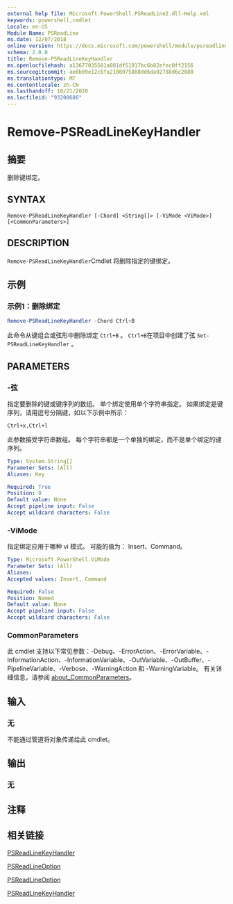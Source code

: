```yaml
---
external help file: Microsoft.PowerShell.PSReadLine2.dll-Help.xml
keywords: powershell,cmdlet
Locale: en-US
Module Name: PSReadLine
ms.date: 12/07/2018
online version: https://docs.microsoft.com/powershell/module/psreadline/remove-psreadlinekeyhandler?view=powershell-7.1&WT.mc_id=ps-gethelp
schema: 2.0.0
title: Remove-PSReadLineKeyHandler
ms.openlocfilehash: a13677035581a081df51917bc6b82efec0ff2156
ms.sourcegitcommit: ae8b89e12c6fa2108075888dd6da92788d6c2888
ms.translationtype: MT
ms.contentlocale: zh-CN
ms.lasthandoff: 10/21/2020
ms.locfileid: "93200686"
---
```

# Remove-PSReadLineKeyHandler

## 摘要
删除键绑定。

## SYNTAX

```
Remove-PSReadLineKeyHandler [-Chord] <String[]> [-ViMode <ViMode>] [<CommonParameters>]
```

## DESCRIPTION

`Remove-PSReadLineKeyHandler`Cmdlet 将删除指定的键绑定。

## 示例

### 示例1：删除绑定

```powershell
Remove-PSReadLineKeyHandler -Chord Ctrl+B
```

此命令从键组合或弦形中删除绑定 `Ctrl+B` 。 `Ctrl+B`在项目中创建了弦 `Set-PSReadLineKeyHandler` 。

## PARAMETERS

### -弦

指定要删除的键或键序列的数组。 单个绑定使用单个字符串指定。 如果绑定是键序列，请用逗号分隔键，如以下示例中所示：

`Ctrl+x,Ctrl+l`

此参数接受字符串数组。 每个字符串都是一个单独的绑定，而不是单个绑定的键序列。

```yaml
Type: System.String[]
Parameter Sets: (All)
Aliases: Key

Required: True
Position: 0
Default value: None
Accept pipeline input: False
Accept wildcard characters: False
```

### -ViMode

指定绑定应用于哪种 vi 模式。 可能的值为： Insert、Command。

```yaml
Type: Microsoft.PowerShell.ViMode
Parameter Sets: (All)
Aliases:
Accepted values: Insert, Command

Required: False
Position: Named
Default value: None
Accept pipeline input: False
Accept wildcard characters: False
```

### CommonParameters

此 cmdlet 支持以下常见参数：-Debug、-ErrorAction、-ErrorVariable、-InformationAction、-InformationVariable、-OutVariable、-OutBuffer、-PipelineVariable、-Verbose、-WarningAction 和 -WarningVariable。 有关详细信息，请参阅 [about_CommonParameters](http://go.microsoft.com/fwlink/?LinkID=113216)。

## 输入

### 无

不能通过管道将对象传递给此 cmdlet。

## 输出

### 无

## 注释

## 相关链接

[PSReadLineKeyHandler](Get-PSReadLineKeyHandler.md)

[PSReadLineOption](Get-PSReadLineOption.md)

[PSReadLineOption](Set-PSReadLineOption.md)

[PSReadLineKeyHandler](Set-PSReadLineKeyHandler.md)

